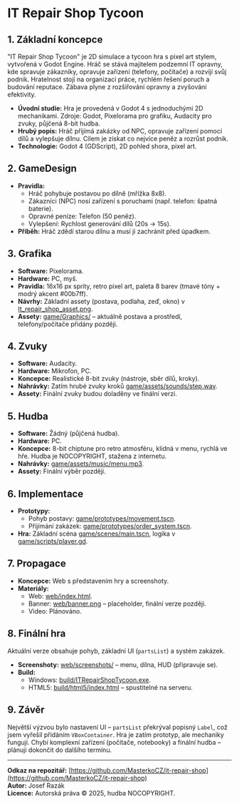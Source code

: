 # IT Repair Shop Tycoon

## 1. Základní koncepce
"IT Repair Shop Tycoon" je 2D simulace a tycoon hra s pixel art stylem, vytvořená v Godot Engine. Hráč se stává majitelem podzemní IT opravny, kde spravuje zákazníky, opravuje zařízení (telefony, počítače) a rozvíjí svůj podnik. Hratelnost stojí na organizaci práce, rychlém řešení poruch a budování reputace. Zábava plyne z rozšiřování opravny a zvyšování efektivity.

- **Úvodní studie:** Hra je provedená v Godot 4 s jednoduchými 2D mechanikami. Zdroje: Godot, Pixelorama pro grafiku, Audacity pro zvuky, půjčená 8-bit hudba.
- **Hrubý popis:** Hráč přijímá zakázky od NPC, opravuje zařízení pomocí dílů a vylepšuje dílnu. Cílem je získat co nejvíce peněz a rozrůst podnik.
- **Technologie:** Godot 4 (GDScript), 2D pohled shora, pixel art.

## 2. GameDesign
- **Pravidla:**
  - Hráč pohybuje postavou po dílně (mřížka 8x8).
  - Zákazníci (NPC) nosí zařízení s poruchami (např. telefon: špatná baterie).
  - Opravné peníze: Telefon (50 peněz).
  - Vylepšení: Rychlost generování dílů (20s → 15s).
- **Příběh:** Hráč zdědí starou dílnu a musí ji zachránit před úpadkem.

## 3. Grafika
- **Software:** Pixelorama.
- **Hardware:** PC, myš.
- **Pravidla:** 16x16 px sprity, retro pixel art, paleta 8 barev (tmavé tóny + modrý akcent #00b7ff).
- **Návrhy:** Základní assety (postava, podlaha, zeď, okno) v [It_repair_shop_asset.png](It_repair_shop_asset.png).
- **Assety:** [game/Graphics/](https://github.com/MasterkoCZ/it-repair-shop/tree/main/Graphics) – aktuálně postava a prostředí, telefony/počítače přidány později.

## 4. Zvuky
- **Software:** Audacity.
- **Hardware:** Mikrofon, PC.
- **Koncepce:** Realistické 8-bit zvuky (nástroje, sběr dílů, kroky).
- **Nahrávky:** Zatím hrubé zvuky kroků [game/assets/sounds/step.wav](game/assets/sounds/step.wav).
- **Assety:** Finální zvuky budou doladěny ve finální verzi.

## 5. Hudba
- **Software:** Žádný (půjčená hudba).
- **Hardware:** PC.
- **Koncepce:** 8-bit chiptune pro retro atmosféru, klidná v menu, rychlá ve hře. Hudba je NOCOPYRIGHT, stažena z internetu.
- **Nahrávky:** [game/assets/music/menu.mp3](game/assets/music/menu.mp3).
- **Assety:** Finální výběr později.

## 6. Implementace
- **Prototypy:**
  - Pohyb postavy: [game/prototypes/movement.tscn](game/prototypes/movement.tscn).
  - Přijímání zakázek: [game/prototypes/order_system.tscn](game/prototypes/order_system.tscn).
- **Hra:** Základní scéna [game/scenes/main.tscn](game/scenes/main.tscn), logika v [game/scripts/player.gd](game/scripts/player.gd).

## 7. Propagace
- **Koncepce:** Web s představením hry a screenshoty.
- **Materiály:**
  - Web: [web/index.html](web/index.html).
  - Banner: [web/banner.png](web/banner.png) – placeholder, finální verze později.
  - Video: Plánováno.

## 8. Finální hra
Aktuální verze obsahuje pohyb, základní UI (`partsList`) a systém zakázek.  
- **Screenshoty:** [web/screenshots/](web/screenshots/) – menu, dílna, HUD (připravuje se).
- **Build:**
  - Windows: [build/ITRepairShopTycoon.exe](build/ITRepairShopTycoon.exe).
  - HTML5: [build/html5/index.html](build/html5/index.html) – spustitelné na serveru.

## 9. Závěr
Největší výzvou bylo nastavení UI – `partsList` překrýval popisný `Label`, což jsem vyřešil přidáním `VBoxContainer`. Hra je zatím prototyp, ale mechaniky fungují. Chybí komplexní zařízení (počítače, notebooky) a finální hudba – plánuji dokončit do dalšího termínu.

---

**Odkaz na repozitář:** [https://github.com/MasterkoCZ/it-repair-shop](https://github.com/MasterkoCZ/it-repair-shop)  
**Autor:** Josef Razák  
**Licence:** Autorská práva © 2025, hudba NOCOPYRIGHT.
